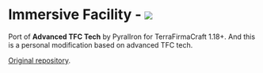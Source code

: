 # Immersive Facility -  [![](https://cf.way2muchnoise.eu/title/862559.svg)](https://www.curseforge.com/minecraft/mc-mods/advanced-tfc-tech-unofficial)

Port of **Advanced TFC Tech** by PyralIron for TerraFirmaCraft 1.18+.
And this is a personal modification based on advanced TFC tech.

[Original repository](https://github.com/HermitOwO/AdvancedTFCTech).
